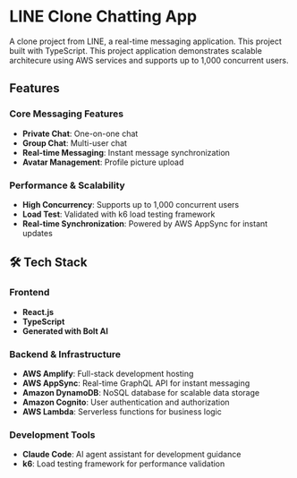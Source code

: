 # LINE Clone Chatting App

A clone project from LINE, a real-time messaging application. This project built with TypeScript. This project application demonstrates scalable architecure using AWS services and supports up to 1,000 concurrent users.

## Features

### Core Messaging Features
- **Private Chat**: One-on-one chat
- **Group Chat**: Multi-user chat
- **Real-time Messaging**: Instant message synchronization
- **Avatar Management**: Profile picture upload

### Performance & Scalability
- **High Concurrency**: Supports up to 1,000 concurrent users
- **Load Test**: Validated with k6 load testing framework
- **Real-time Synchronization**: Powered by AWS AppSync for instant updates

## 🛠️ Tech Stack

### Frontend
- **React.js**
- **TypeScript**
- **Generated with Bolt AI**

### Backend & Infrastructure
- **AWS Amplify**: Full-stack development hosting
- **AWS AppSync**: Real-time GraphQL API for instant messaging
- **Amazon DynamoDB**: NoSQL database for scalable data storage
- **Amazon Cognito**: User authentication and authorization
- **AWS Lambda**: Serverless functions for business logic

### Development Tools
- **Claude Code**: AI agent assistant for development guidance
- **k6**: Load testing framework for performance validation
